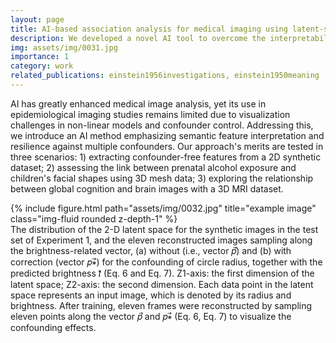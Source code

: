 ```yaml
---
layout: page
title: AI-based association analysis for medical imaging using latent-space geometric confounder correction
description: We developed a novel AI tool to overcome the interpretability and confounding issues in deep-learning-based association analysis.
img: assets/img/0031.jpg
importance: 1
category: work
related_publications: einstein1956investigations, einstein1950meaning
---
```


AI has greatly enhanced medical image analysis, yet its use in epidemiological imaging studies remains limited due to visualization challenges in non-linear models and confounder control. Addressing this, we introduce an AI method emphasizing semantic feature interpretation and resilience against multiple confounders. Our approach's merits are tested in three scenarios: 1) extracting confounder-free features from a 2D synthetic dataset; 2) assessing the link between prenatal alcohol exposure and children's facial shapes using 3D mesh data; 3) exploring the relationship between global cognition and brain images with a 3D MRI dataset.



<div class="row">
    <div class="col-sm mt-3 mt-md-0">
        {% include figure.html path="assets/img/0032.jpg" title="example image" class="img-fluid rounded z-depth-1" %}
    </div>
</div>
<div class="caption">
    The distribution of the 2-D latent space for the synthetic images in the test set of Experiment 1, and the eleven reconstructed images sampling along the brightness-related vector, (a) without (i.e., vector 𝑝⃗) and (b) with correction (vector 𝑝∗⃗) for the confounding of circle radius, together with the predicted brightness 𝑡̂ (Eq. 6 and Eq. 7). Z1-axis: the first dimension of the latent space; Z2-axis: the second dimension. Each data point in the latent space represents an input image, which is denoted by its radius and brightness. After training, eleven frames were reconstructed by sampling eleven points along the vector 𝑝⃗ and 𝑝∗⃗ (Eq. 6, Eq. 7) to visualize the confounding effects.
</div>
